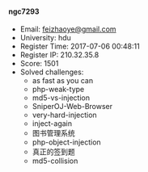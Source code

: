 #### ngc7293  

* Email: feizhaoye@gmail.com  
* University: hdu  
* Register Time: 2017-07-06 00:48:11  
* Register IP: 210.32.35.8  
* Score: 1501  
* Solved challenges: 
  * as fast as you can  
  * php-weak-type  
  * md5-vs-injection  
  * SniperOJ-Web-Browser  
  * very-hard-injection  
  * inject-again  
  * 图书管理系统  
  * php-object-injection  
  * 真正的签到题  
  * md5-collision  
